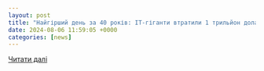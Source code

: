 ```yaml
---
layout: post
title: "Найгірший день за 40 років: IT-гіганти втратили 1 трильйон доларів капіталізації у понеділок"
date: 2024-08-06 11:59:05 +0000
categories: [news]
---
```


[Читати далі](https://24tv.ua/tech/svitovi-it-giganti-vtratili-1-trilyon-dolariv-kapitalizatsiyi_n2612415)
